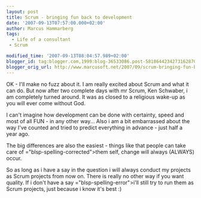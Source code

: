 ```yaml
---
layout: post
title: Scrum - bringing fun back to development
date: '2007-09-13T07:57:00.000+02:00'
author: Marcus Hammarberg
tags:
  - Life of a consultant
 - Scrum

modified_time: '2007-09-13T08:04:57.989+02:00'
blogger_id: tag:blogger.com,1999:blog-36533086.post-5818644234273162870
blogger_orig_url: http://www.marcusoft.net/2007/09/scrum-bringing-fun-back-to-development.html
---
```


OK - I'll make no fuzz about it. I am really excited about Scrum and
what it can do. But now after two complete days with <span
id="SPELLING_ERROR_0" class="blsp-spelling-error">mr</span> Scrum, Ken
<span id="SPELLING_ERROR_1" class="blsp-spelling-error">Schwaber</span>,
i am completely turned around. It was as closed to a religious wake-up
as you will ever come without God.

I can't imagine how development can be done with certainty, speed and
most of all FUN - in any other way... Also i am a bit embarrassed about
the way I've counted and tried to predict everything in advance - just
half a year ago.

The big differences are also the easiest - things like that people can
take care of <span>="blsp-spelling-corrected">them self</span>, change will always
(ALWAYS) occur.

So as long as i have a say in the question i will always conduct my
projects as Scrum projects from now on. There is really no other way if
you want quality. If i don't have a say <span>="blsp-spelling-error">i'll</span> still try to run them as Scrum
projects, just because i know it's best :)
